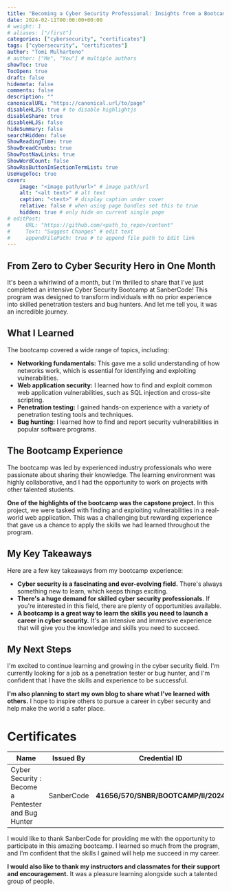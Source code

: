 ```yaml
---
title: "Becoming a Cyber Security Professional: Insights from a Bootcamp Experience"
date: 2024-02-11T00:00:00+00:00
# weight: 1
# aliases: ["/first"]
categories: ["cybersecurity", "certificates"]
tags: ["cybersecurity", "certificates"]
author: "Tomi Mulhartono"
# author: ["Me", "You"] # multiple authors
showToc: true
TocOpen: true
draft: false
hidemeta: false
comments: false
description: ""
canonicalURL: "https://canonical.url/to/page"
disableHLJS: true # to disable highlightjs
disableShare: true
disableHLJS: false
hideSummary: false
searchHidden: false
ShowReadingTime: true
ShowBreadCrumbs: true
ShowPostNavLinks: true
ShowWordCount: false
ShowRssButtonInSectionTermList: true
UseHugoToc: true
cover:
    image: "<image path/url>" # image path/url
    alt: "<alt text>" # alt text
    caption: "<text>" # display caption under cover
    relative: false # when using page bundles set this to true
    hidden: true # only hide on current single page
# editPost:
#     URL: "https://github.com/<path_to_repo>/content"
#     Text: "Suggest Changes" # edit text
#     appendFilePath: true # to append file path to Edit link
---
```


## From Zero to Cyber Security Hero in One Month

It's been a whirlwind of a month, but I'm thrilled to share that I've just completed an intensive Cyber Security Bootcamp at SanberCode! This program was designed to transform individuals with no prior experience into skilled penetration testers and bug hunters. And let me tell you, it was an incredible journey.

## What I Learned

The bootcamp covered a wide range of topics, including:

- **Networking fundamentals:** This gave me a solid understanding of how networks work, which is essential for identifying and exploiting vulnerabilities.
- **Web application security:** I learned how to find and exploit common web application vulnerabilities, such as SQL injection and cross-site scripting.
- **Penetration testing:** I gained hands-on experience with a variety of penetration testing tools and techniques.
- **Bug hunting:** I learned how to find and report security vulnerabilities in popular software programs.

## The Bootcamp Experience

The bootcamp was led by experienced industry professionals who were passionate about sharing their knowledge. The learning environment was highly collaborative, and I had the opportunity to work on projects with other talented students.

**One of the highlights of the bootcamp was the capstone project.** In this project, we were tasked with finding and exploiting vulnerabilities in a real-world web application. This was a challenging but rewarding experience that gave us a chance to apply the skills we had learned throughout the program.

## My Key Takeaways

Here are a few key takeaways from my bootcamp experience:

- **Cyber security is a fascinating and ever-evolving field.** There's always something new to learn, which keeps things exciting.
- **There's a huge demand for skilled cyber security professionals.** If you're interested in this field, there are plenty of opportunities available.
- **A bootcamp is a great way to learn the skills you need to launch a career in cyber security.** It's an intensive and immersive experience that will give you the knowledge and skills you need to succeed.

## My Next Steps

I'm excited to continue learning and growing in the cyber security field. I'm currently looking for a job as a penetration tester or bug hunter, and I'm confident that I have the skills and experience to be successful.

**I'm also planning to start my own blog to share what I've learned with others.** I hope to inspire others to pursue a career in cyber security and help make the world a safer place.

# Certificates

| Name   | Issued By | Credential ID     | Certificate   |
| --------- | -------- | ------ | ------ |
| Cyber Security : Become a Pentester and Bug Hunter  | SanberCode | **41656/570/SNBR/BOOTCAMP/II/2024** | `Image` |

I would like to thank SanberCode for providing me with the opportunity to participate in this amazing bootcamp. I learned so much from the program, and I'm confident that the skills I gained will help me succeed in my career.

**I would also like to thank my instructors and classmates for their support and encouragement.** It was a pleasure learning alongside such a talented group of people.
